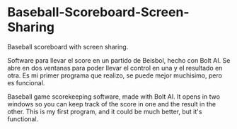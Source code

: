 # Baseball-Scoreboard-Screen-Sharing
Baseball scoreboard with screen sharing.

Software para llevar el score en un partido de Beisbol, hecho con Bolt AI. Se abre en dos ventanas para poder llevar el control en una y el resultado en otra. Es mi primer programa que realizo, se puede mejor muchisimo, pero es funcional.

Baseball game scorekeeping software, made with Bolt AI. It opens in two windows so you can keep track of the score in one and the result in the other. This is my first program, and it could be much better, but it's functional.
